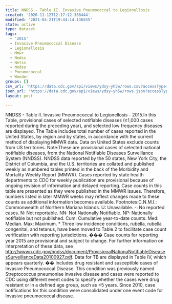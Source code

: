 ```yaml
---
title: NNDSS - Table II. Invasive Pneumococcal to Legionellosis
created: '2020-11-12T12:17:12.388444'
modified: '2021-04-21T19:44:14.136555'
state: active
type: dataset
tags:
  - '2015'
  - Invasive Pneumococcal Disease
  - Legionellosis
  - Mmwr
  - Nedss
  - Netss
  - Nndss
  - Pneumococcal
  - Wonder
groups: []
csv_url: 'https://data.cdc.gov/api/views/ydsy-yh5w/rows.csv?accessType=DOWNLOAD'
json_url: 'https://data.cdc.gov/api/views/ydsy-yh5w/rows.json?accessType=DOWNLOAD'
layout: post

---
```

NNDSS - Table II. Invasive Pneumococcal to Legionellosis - 2015.In this Table, provisional cases of selected notifiable diseases (≥1,000 cases reported during the preceding year), and selected low frequency diseases are displayed. The Table includes total number of cases reported in the United States, by region and by states, in accordance with the current method of displaying MMWR data.  Data on United States exclude counts from US territories. Note:These are provisional cases of selected national notifiable diseases, from the National Notifiable Diseases Surveillance System (NNDSS). NNDSS data reported by the 50 states, New York City, the District of Columbia, and the U.S. territories are collated and published weekly as numbered tables printed in the back of the Morbidity and Mortality Weekly Report (MMWR). Cases reported by state health departments to CDC for weekly publication are provisional because of ongoing revision of information and delayed reporting. Case counts in this table are presented as they were published in the MMWR issues. Therefore, numbers listed in later MMWR weeks may reflect changes made to these counts as additional information becomes available. Footnotes:C.N.M.I.: Commonwealth of Northern Mariana Islands. U: Unavailable.    -: No reported cases.    N: Not reportable.    NN: Not Nationally Notifiable.    NP: Nationally notifiable but not published.    Cum: Cumulative year-to-date counts.    Med: Median.    Max: Maximum. * Three low incidence conditions, rubella, rubella congenital, and tetanus, have been moved to Table 2 to facilitate case count verification with reporting jurisdictions. ��� Case counts for reporting year 2015 are provisional and subject to change. For further information on interpretation of these data, see http://wwwn.cdc.gov/nndss/document/ProvisionalNationaNotifiableDiseasesSurveillanceData20100927.pdf. Data for TB are displayed in Table IV, which appears quarterly. �� Includes drug resistant and susceptible cases of Invasive Pneumococcal Disease. This condition was previously named Streptococcus pneumoniae invasive disease and cases were reported to CDC using different event codes to specify whether the cases were drug resistant or in a defined age group, such as <5 years. Since 2010, case notifications for this condition were consolidated under one event code for Invasive pneumococcal disease.
